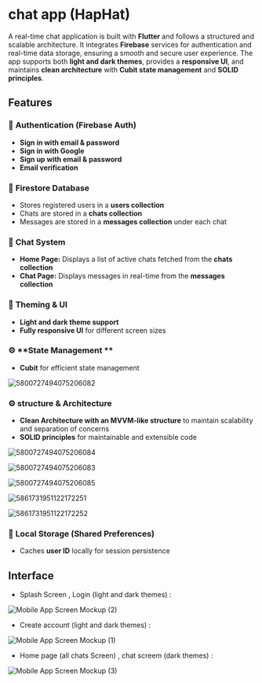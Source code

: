 # chat app (HapHat)

A real-time chat application is built with **Flutter** and follows a structured and scalable architecture. It integrates **Firebase** services for authentication and real-time data storage, ensuring a smooth and secure user experience. The app supports both **light and dark themes**, provides a **responsive UI**, and maintains **clean architecture** with **Cubit state management** and **SOLID principles**.


## **Features**

### 🔐 **Authentication (Firebase Auth)**
- **Sign in with email & password**
- **Sign in with Google**
- **Sign up with email & password**
- **Email verification**

### 📂 **Firestore Database**
- Stores registered users in a **users collection**
- Chats are stored in a **chats collection**
- Messages are stored in a **messages collection** under each chat

### 💬 **Chat System**
- **Home Page:** Displays a list of active chats fetched from the **chats collection**
- **Chat Page:** Displays messages in real-time from the **messages collection**

### 🎨 **Theming & UI**
- **Light and dark theme support**
- **Fully responsive UI** for different screen sizes

### ⚙ **State Management **
- **Cubit** for efficient state management


![5800727494075206082](https://github.com/user-attachments/assets/63a0cb0e-234f-4888-b3e5-0459b7da8352)


### ⚙ **structure & Architecture**
- **Clean Architecture with an MVVM-like structure** to maintain scalability and separation of concerns
- **SOLID principles** for maintainable and extensible code

![5800727494075206084](https://github.com/user-attachments/assets/76aefd8b-a3b3-4dae-92f0-06b3107cef96)

![5800727494075206083](https://github.com/user-attachments/assets/06107e46-2f17-4bbd-802d-fab27afb8122)

![5800727494075206085](https://github.com/user-attachments/assets/329f9be7-623a-4170-bdcd-7f979582d93e)

![5861731951122172251](https://github.com/user-attachments/assets/557c10d5-e157-457d-ba9e-97769a4460ff)

![5861731951122172252](https://github.com/user-attachments/assets/f0c70486-14da-43fc-aaa0-3d4ad24baaa6)


### 💾 **Local Storage (Shared Preferences)**
- Caches **user ID** locally for session persistence

## **Interface**  

- Splash Screen , Login (light and dark themes) :
  
![Mobile App Screen Mockup (2)](https://github.com/user-attachments/assets/8840c4ef-8194-47ee-a061-9761b2ac041e)

-  Create account (light and dark themes) :

  ![Mobile App Screen Mockup (1)](https://github.com/user-attachments/assets/a897b358-1a26-45b0-b6ed-cec6becf5576)

-  Home page (all chats Screen) , chat screem (dark themes) :
  
![Mobile App Screen Mockup (3)](https://github.com/user-attachments/assets/6d50c907-2335-40d8-9e17-fb74a408bfb6)
